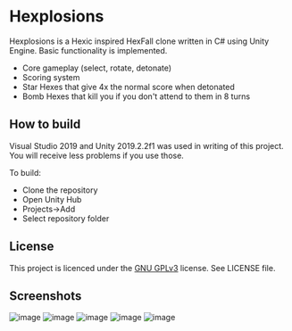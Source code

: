 # Hexplosions

Hexplosions is a Hexic inspired HexFall clone written in C# using Unity Engine. Basic functionality is implemented.

 * Core gameplay (select, rotate, detonate)
 * Scoring system
 * Star Hexes that give 4x the normal score when detonated
 * Bomb Hexes that kill you if you don't attend to them in 8 turns

## How to build

Visual Studio 2019 and Unity 2019.2.2f1 was used in writing of this project. You will receive less problems if you use those. 

To build:

 * Clone the repository
 * Open Unity Hub
 * Projects->Add
 * Select repository folder

## License

This project is licenced under the [GNU GPLv3](https://choosealicense.com/licenses/gpl-3.0/) license. See LICENSE file.

## Screenshots
![image](https://user-images.githubusercontent.com/25724155/77219584-64222c80-6b48-11ea-98cc-3a94dc99c6c2.jpeg)
![image](https://user-images.githubusercontent.com/25724155/77219585-64bac300-6b48-11ea-80ee-dca68f1ed049.jpeg)
![image](https://user-images.githubusercontent.com/25724155/77219587-65ebf000-6b48-11ea-8585-c64c27e826ff.jpeg)
![image](https://user-images.githubusercontent.com/25724155/77219588-671d1d00-6b48-11ea-884a-05fa7ce90f79.jpeg)
![image](https://user-images.githubusercontent.com/25724155/77219589-684e4a00-6b48-11ea-8547-aa662c96db82.jpeg)
